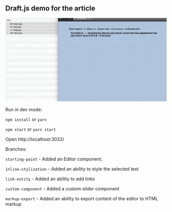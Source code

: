 ## Draft.js demo for the article

![demo gif](https://raw.githubusercontent.com/levvsha/draftjs-demo/master/images/draft-demo.gif)

Run in dev mode:

`npm install` or `yarn`

`npm start` or `yarn start`

Open http://localhost:3033/

Branches:

`starting-point` - Added an Editor component.

`inline-stylization` - Added an ability to style the selected text

`link-entity` - Added an ability to add links

`custom-component` - Added a custom slider component

`markup-export` - Added an ability to export content of the editor to HTML markup
